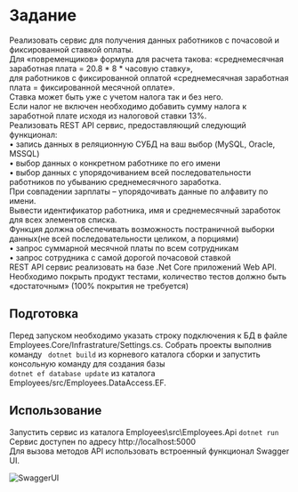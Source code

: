 # Задание
Реализовать сервис для получения данных работников с почасовой и фиксированной ставкой оплаты.   
Для «повременщиков» формула для расчета такова: «среднемесячная заработная плата = 20.8 * 8 * часовую ставку»,  
для работников с фиксированной оплатой «среднемесячная заработная плата = фиксированной месячной оплате».  
Ставка может быть уже с учетом налога так и без него.  
Если налог не включен необходимо добавить сумму налога к заработной плате исходя из налоговой ставки 13%.    
Реализовать REST API сервис, предоставляющий следующий функционал:  
•	запись данных в реляционную СУБД на ваш выбор (MySQL, Oracle, MSSQL)  
•	выбор данных о конкретном работнике по его имени  
•	выбор данных с упорядочиванием всей последовательности работников по убыванию среднемесячного заработка.  
	При совпадении зарплаты – упорядочивать данные по алфавиту по имени.  
	Вывести идентификатор работника, имя и среднемесячный заработок для всех элементов списка.  
	Функция должна обеспечивать возможность постраничной выборки данных(не всей последовательности целиком, а порциями)  
•	запрос суммарной месячной платы по всем сотрудникам  
•	запрос сотрудника с самой дорогой почасовой ставкой  
REST API сервис реализовать на базе .Net Core приложений Web API.
Необходимо покрыть продукт тестами, количество тестов должно быть «достаточным» (100% покрытия  не требуется)  

## Подготовка
Перед запуском необходимо указать строку подключения к БД в файле Employees.Core/Infrastrature/Settings.cs.
Собрать проекты выполнив команду ``` dotnet build``` из корневого каталога сборки и запустить консольную команду для создания базы  
```dotnet ef database update``` из каталога Employees/src/Employees.DataAcсess.EF.
## Использование
Запустить сервис из каталога Employees\src\Employees.Api ```dotnet run```  
Сервис доступен по адресу http://localhost:5000   
Для вызова методов API использовать встроенный функционал Swagger UI.

![SwaggerUI](https://user-images.githubusercontent.com/11254171/66718557-e23a1480-eded-11e9-989e-14c6b81de714.PNG)
